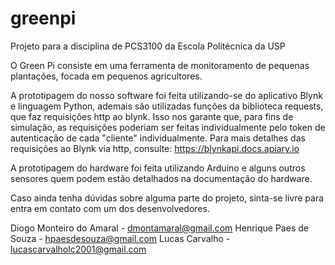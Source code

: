 # greenpi
Projeto para a disciplina de PCS3100 da Escola Politécnica da USP

O Green Pi consiste em uma ferramenta de monitoramento de pequenas plantações, focada em pequenos agricultores.

A prototipagem do nosso software foi feita utilizando-se do aplicativo Blynk e linguagem Python, ademais são utilizadas funções da biblioteca requests, que faz 
requisições http ao blynk. Isso nos garante que, para fins de simulação, as requisições poderiam ser feitas individualmente pelo token de autenticação de cada 
"cliente" individualmente. Para mais detalhes das requisições ao Blynk via http, consulte: https://blynkapi.docs.apiary.io

A  prototipagem do hardware foi feita utilizando Arduino e alguns outros sensores quem podem estão detalhados na documentação do hardware.

Caso ainda tenha dúvidas sobre alguma parte do projeto, sinta-se livre para entra em contato com um dos desenvolvedores.

Diogo Monteiro do Amaral - dmontamaral@gmail.com
Henrique Paes de Souza - hpaesdesouza@gmail.com
Lucas Carvalho - lucascarvalholc2001@gmail.com



